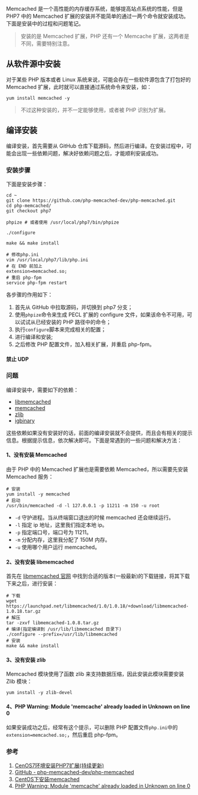 Memcached 是一个高性能的内存缓存系统，能够提高站点系统的性能，但是 PHP7 中的 Memcached 扩展的安装并不能简单的通过一两个命令就安装成功。下面是安装中的过程和问题笔记。

> 安装的是 Memcached 扩展，PHP 还有一个 Memcache 扩展，这两者是不同，需要特别注意。

## 从软件源中安装

对于某些 PHP 版本或者 Linux 系统来说，可能会存在一些软件源包含了打包好的 Memcached 扩展，此时就可以直接通过系统命令来安装，如：

```shell
yum install memcached -y
```

> 不过这种安装的，并不一定能够使用，或者被 PHP 识别为扩展。

## 编译安装

编译安装，首先需要从 GitHub 仓库下载源码，然后进行编译。在安装过程中，可能会出现一些依赖问题，解决好依赖问题之后，才能顺利安装成功。

### 安装步骤

下面是安装步骤：

```shell
cd ~
git clone https://github.com/php-memcached-dev/php-memcached.git
cd php-memcached/
git checkout php7

phpize # 或者使用 /usr/local/php7/bin/phpize

./configure

make && make install

# 修改php.ini
vim /usr/local/php7/lib/php.ini
# 在 END 前加上
extension=memcached.so;
# 重启 php-fpm
service php-fpm restart
```

各步骤的作用如下：

1. 首先从 GitHub 中拉取源码，并切换到 php7 分支；
2. 使用`phpize`命令来生成 PECL 扩展的 configure 文件，如果该命令不可用，可以试试从已经安装的 PHP 路径中的命令；
3. 执行`configure`脚本来完成相关的配置；
4. 进行编译和安装;
5. 之后修改 PHP 配置文件，加入相关扩展，并重启 php-fpm。

#### 禁止 UDP

### 问题

编译安装中，需要如下的依赖：

* [libmemcached](http://libmemcached.org/libMemcached.html)
* [memcached](http://memcached.org/)
* [zlib](http://www.zlib.net/)
* [igbinary](https://github.com/igbinary/igbinary)

这些依赖如果没有安装好的话，前面的编译安装就不会提供，而且会有相关的提示信息。根据提示信息，依次解决即可。下面是常遇到的一些问题和解决方法：

#### 1、没有安装 Memcached

由于 PHP 中的 Memcached 扩展也是需要依赖 Memcached，所以需要先安装 Memcached 服务：

```shell
# 安装
yum install -y memcached
# 启动
/usr/bin/memcached -d -l 127.0.0.1 -p 11211 -m 150 -u root
```

* `-d` 守护进程。当从终端窗口退出的时候 memcached 还会继续运行。
* `-l` 指定 ip 地址，这里我们指定本地 ip。
* `-p` 指定端口号，端口号为 11211。
* `-m` 分配内存，这里我分配了 150M 内存。
* `-u` 使用哪个用户运行 memcached。

#### 2、没有安装 libmemcached

首先在 [libmemcached 官网](https://launchpad.net/libmemcached/+download) 中找到合适的版本(一般最新)的下载链接，将其下载下来之后，进行安装：

```shell
# 下载
wget https://launchpad.net/libmemcached/1.0/1.0.18/+download/libmemcached-1.0.18.tar.gz
# 解压
tar -zxvf libmemcached-1.0.8.tar.gz
# 编译(指定编译到 /usr/lib/libmemcached 目录下)
./configure --prefix=/usr/lib/libmemcached
# 安装
make && make install
```

#### 3、没有安装 zlib

Memcached 模块使用了函数 zlib 来支持数据压缩，因此安装此模块需要安装 Zlib 模块：

```shell
yum install -y zlib-devel
```

#### 4、PHP Warning: Module 'memcache' already loaded in Unknown on line 0

如果安装成功之后，经常有这个提示，可以删除 PHP 配置文件`php.ini`中的`extension=memcached.so;`，然后重启 php-fpm。

### 参考

1. [CenOS7环境安装PHP7扩展(持续更新)](https://hanxv.cn/archives/25.html#memcached)
2. [GitHub - php-memcached-dev/php-memcached](https://github.com/php-memcached-dev/php-memcached/tree/php7)
3. [CentOS下安装memcached](http://blog.csdn.net/sinat_21125451/article/details/50983343)
4. [PHP Warning: Module 'memcache' already loaded in Unknown on line 0](http://forums.nzedb.com/index.php?topic=643.0)

